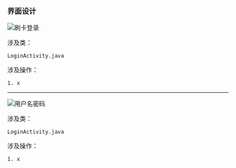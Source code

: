 ### 界面设计

![刷卡登录](/images/1.png)

涉及类：

    LoginActivity.java

涉及操作：

    1. x

***

![用户名密码](/images/2.png)

涉及类：

    LoginActivity.java

涉及操作：

    1. x
